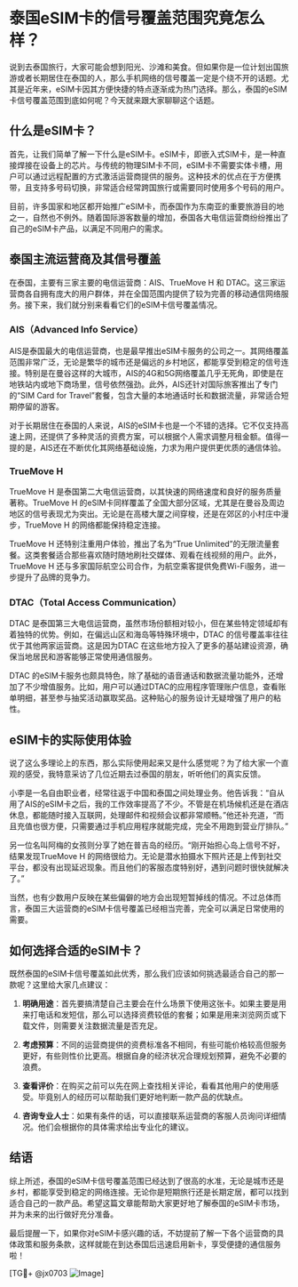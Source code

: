 # 泰国eSIM卡的信号覆盖范围究竟怎么样？

说到去泰国旅行，大家可能会想到阳光、沙滩和美食。但如果你是一位计划出国旅游或者长期居住在泰国的人，那么手机网络的信号覆盖一定是个绕不开的话题。尤其是近年来，eSIM卡因其方便快捷的特点逐渐成为热门选择。那么，泰国的eSIM卡信号覆盖范围到底如何呢？今天就来跟大家聊聊这个话题。

## 什么是eSIM卡？

首先，让我们简单了解一下什么是eSIM卡。eSIM卡，即嵌入式SIM卡，是一种直接焊接在设备上的芯片。与传统的物理SIM卡不同，eSIM卡不需要实体卡槽，用户可以通过远程配置的方式激活运营商提供的服务。这种技术的优点在于方便携带，且支持多号码切换，非常适合经常跨国旅行或需要同时使用多个号码的用户。

目前，许多国家和地区都开始推广eSIM卡，而泰国作为东南亚的重要旅游目的地之一，自然也不例外。随着国际游客数量的增加，泰国各大电信运营商纷纷推出了自己的eSIM卡产品，以满足不同用户的需求。

## 泰国主流运营商及其信号覆盖

在泰国，主要有三家主要的电信运营商：AIS、TrueMove H 和 DTAC。这三家运营商各自拥有庞大的用户群体，并在全国范围内提供了较为完善的移动通信网络服务。接下来，我们就分别来看看它们的eSIM卡信号覆盖情况。

### AIS（Advanced Info Service）

AIS是泰国最大的电信运营商，也是最早推出eSIM卡服务的公司之一。其网络覆盖范围非常广泛，无论是繁华的城市还是偏远的乡村地区，都能享受到稳定的信号连接。特别是在曼谷这样的大城市，AIS的4G和5G网络覆盖几乎无死角，即使是在地铁站内或地下商场里，信号依然强劲。此外，AIS还针对国际旅客推出了专门的“SIM Card for Travel”套餐，包含大量的本地通话时长和数据流量，非常适合短期停留的游客。

对于长期居住在泰国的人来说，AIS的eSIM卡也是一个不错的选择。它不仅支持高速上网，还提供了多种灵活的资费方案，可以根据个人需求调整月租金额。值得一提的是，AIS还在不断优化其网络基础设施，力求为用户提供更优质的通信体验。

### TrueMove H

TrueMove H 是泰国第二大电信运营商，以其快速的网络速度和良好的服务质量著称。TrueMove H 的eSIM卡同样覆盖了全国大部分区域，尤其是在曼谷及周边地区的信号表现尤为突出。无论是在高楼大厦之间穿梭，还是在郊区的小村庄中漫步，TrueMove H 的网络都能保持稳定连接。

TrueMove H 还特别注重用户体验，推出了名为“True Unlimited”的无限流量套餐。这类套餐适合那些喜欢随时随地刷社交媒体、观看在线视频的用户。此外，TrueMove H 还与多家国际航空公司合作，为航空乘客提供免费Wi-Fi服务，进一步提升了品牌的竞争力。

### DTAC（Total Access Communication）

DTAC 是泰国第三大电信运营商，虽然市场份额相对较小，但在某些特定领域却有着独特的优势。例如，在偏远山区和海岛等特殊环境中，DTAC 的信号覆盖率往往优于其他两家运营商。这是因为DTAC 在这些地方投入了更多的基站建设资源，确保当地居民和游客能够正常使用通信服务。

DTAC 的eSIM卡服务也颇具特色，除了基础的语音通话和数据流量功能外，还增加了不少增值服务。比如，用户可以通过DTAC的应用程序管理账户信息，查看账单明细，甚至参与抽奖活动赢取奖品。这种贴心的服务设计无疑增强了用户的粘性。

## eSIM卡的实际使用体验

说了这么多理论上的东西，那么实际使用起来又是什么感觉呢？为了给大家一个直观的感受，我特意采访了几位近期去过泰国的朋友，听听他们的真实反馈。

小李是一名自由职业者，经常往返于中国和泰国之间处理业务。他告诉我：“自从用了AIS的eSIM卡之后，我的工作效率提高了不少。不管是在机场候机还是在酒店休息，都能随时接入互联网，处理邮件和视频会议都非常顺畅。”他还补充道，“而且充值也很方便，只需要通过手机应用程序就能完成，完全不用跑到营业厅排队。”

另一位名叫阿梅的女孩则分享了她在普吉岛的经历。“刚开始担心岛上信号不好，结果发现TrueMove H 的网络很给力。无论是潜水拍摄水下照片还是上传到社交平台，都没有出现延迟现象。而且他们的客服态度特别好，遇到问题时很快就解决了。”

当然，也有少数用户反映在某些偏僻的地方会出现短暂掉线的情况。不过总体而言，泰国三大运营商的eSIM卡信号覆盖已经相当完善，完全可以满足日常使用的需要。

## 如何选择合适的eSIM卡？

既然泰国的eSIM卡信号覆盖如此优秀，那么我们应该如何挑选最适合自己的那一款呢？这里给大家几点建议：

1. **明确用途**：首先要搞清楚自己主要会在什么场景下使用这张卡。如果主要是用来打电话和发短信，那么可以选择资费较低的套餐；如果是用来浏览网页或下载文件，则需要关注数据流量是否充足。

2. **考虑预算**：不同的运营商提供的资费标准各不相同，有些可能价格较高但服务更好，有些则性价比更高。根据自身的经济状况合理规划预算，避免不必要的浪费。

3. **查看评价**：在购买之前可以先在网上查找相关评论，看看其他用户的使用感受。毕竟别人的经历可以帮助我们更好地判断一款产品的优缺点。

4. **咨询专业人士**：如果有条件的话，可以直接联系运营商的客服人员询问详细情况。他们会根据你的具体需求给出专业化的建议。

## 结语

综上所述，泰国的eSIM卡信号覆盖范围已经达到了很高的水准，无论是城市还是乡村，都能享受到稳定的网络连接。无论你是短期旅行还是长期定居，都可以找到适合自己的一款产品。希望这篇文章能帮助大家更好地了解泰国的eSIM卡市场，并为未来的出行做好充分准备。

最后提醒一下，如果你对eSIM卡感兴趣的话，不妨提前了解一下各个运营商的具体政策和服务条款，这样就能在到达泰国后迅速启用新卡，享受便捷的通信服务啦！

[TG💪+ @jx0703 ![Image](https://github.com/user-attachments/assets/dbca1d08-cadb-493c-b0ec-ad6f7a83f270)]